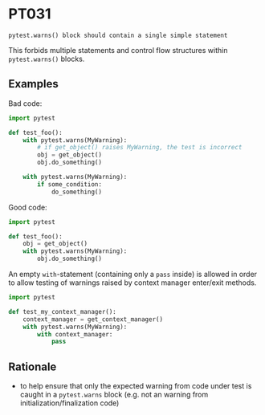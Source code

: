 # PT031

`pytest.warns() block should contain a single simple statement`

This forbids multiple statements and control flow structures within
`pytest.warns()` blocks.

## Examples

Bad code:

```python
import pytest

def test_foo():
    with pytest.warns(MyWarning):
        # if get_object() raises MyWarning, the test is incorrect
        obj = get_object()
        obj.do_something()

    with pytest.warns(MyWarning):
        if some_condition:
            do_something()
```

Good code:

```python
import pytest

def test_foo():
    obj = get_object()
    with pytest.warns(MyWarning):
        obj.do_something()
```

An empty `with`-statement (containing only a `pass` inside) is allowed
in order to allow testing of warnings raised by context manager enter/exit methods.
```python
import pytest

def test_my_context_manager():
    context_manager = get_context_manager()
    with pytest.warns(MyWarning):
        with context_manager:
            pass
```

## Rationale

* to help ensure that only the expected warning from code under test is
caught in a `pytest.warns` block (e.g. not an warning from
initialization/finalization code)

